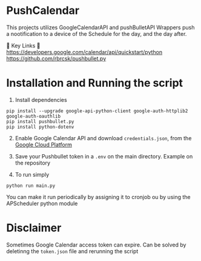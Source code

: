 # PushCalendar

This projects utilizes GoogleCalendarAPI and pushBulletAPI Wrappers push a nootification to a device of the Schedule for the day, and the day after.

🔗  Key Links 🔗
https://developers.google.com/calendar/api/quickstart/python
https://github.com/rbrcsk/pushbullet.py

# Installation and Running the script
1. Install dependencies
```
pip install --upgrade google-api-python-client google-auth-httplib2 google-auth-oauthlib
pip install pushbullet.py
pip install python-dotenv
```
2. Enable Google Calendar API and download `credentials.json`, from the [Google Cloud Platform](https://console.cloud.google.com/apis/credentials)

3. Save your Pushbullet token in a `.env` on the main directory. Example on the repository

4. To run simply
```
python run main.py
```

You can make it run periodically by assigning it to cronjob ou by using the APScheduler python module

# Disclaimer

Sometimes Google Calendar access token can expire. Can be solved by deletinng the `token.json` file and rerunning the script
